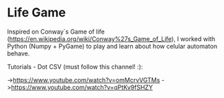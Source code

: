 # Life Game

Inspired on Conway´s Game of life (https://en.wikipedia.org/wiki/Conway%27s_Game_of_Life), I worked with Python (Numpy + PyGame) to play and learn about how celular automaton behave.

Tutorials - Dot CSV (must follow this channel! :):

->https://www.youtube.com/watch?v=omMcrvVGTMs
->https://www.youtube.com/watch?v=qPtKv9fSHZY

